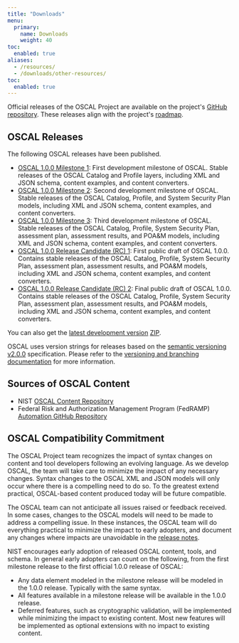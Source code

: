 ```yaml
---
title: "Downloads"
menu:
  primary:
    name: Downloads
    weight: 40
toc:
  enabled: true
aliases:
  - /resources/
  - /downloads/other-resources/
toc:
  enabled: true
---
```



Official releases of the OSCAL Project are available on the project's [GitHub repository](https://github.com/usnistgov/OSCAL/releases). These releases align with the project's [roadmap](/contribute/roadmap/).

## OSCAL Releases

The following OSCAL releases have been published.

- [OSCAL 1.0.0 Milestone 1](https://github.com/usnistgov/OSCAL/releases/tag/v1.0.0-milestone1): First development milestone of OSCAL. Stable releases of the OSCAL Catalog and Profile layers, including XML and JSON schema, content examples, and content converters.
- [OSCAL 1.0.0 Milestone 2](https://github.com/usnistgov/OSCAL/releases/tag/v1.0.0-milestone2): Second development milestone of OSCAL. Stable releases of the OSCAL Catalog, Profile, and System Security Plan models, including XML and JSON schema, content examples, and content converters.
- [OSCAL 1.0.0 Milestone 3](https://github.com/usnistgov/OSCAL/releases/tag/v1.0.0-milestone3): Third development milestone of OSCAL. Stable releases of the OSCAL Catalog, Profile, System Security Plan, assessment plan, assessment results, and POA&M models, including XML and JSON schema, content examples, and content converters.
- [OSCAL 1.0.0 Release Candidate (RC) 1](https://github.com/usnistgov/OSCAL/releases/tag/v1.0.0-rc1): First public draft of OSCAL 1.0.0. Contains stable releases of the OSCAL Catalog, Profile, System Security Plan, assessment plan, assessment results, and POA&M models, including XML and JSON schema, content examples, and content converters.
- [OSCAL 1.0.0 Release Candidate (RC) 2](https://github.com/usnistgov/OSCAL/releases/tag/v1.0.0-rc2): Final public draft of OSCAL 1.0.0. Contains stable releases of the OSCAL Catalog, Profile, System Security Plan, assessment plan, assessment results, and POA&M models, including XML and JSON schema, content examples, and content converters.

You can also get the [latest development version](https://github.com/usnistgov/OSCAL/) [ZIP](https://github.com/usnistgov/OSCAL/archive/develop.zip).

OSCAL uses version strings for releases based on the [semantic versioning v2.0.0](https://semver.org/spec/v2.0.0.html) specification. Please refer to the [versioning and branching documentation](https://github.com/usnistgov/OSCAL/blob/main/versioning-and-branching.md) for more information.

## Sources of OSCAL Content

- NIST [OSCAL Content Repository](https://github.com/usnistgov/oscal-content)
- Federal Risk and Authorization Management Program (FedRAMP) [Automation GitHub Repository](https://github.com/GSA/fedramp-automation)

## OSCAL Compatibility Commitment

The OSCAL Project team recognizes the impact of syntax changes on content and tool developers following an evolving language. As we develop OSCAL, the team will take care to minimize the impact of any necessary changes. Syntax changes to the OSCAL XML and JSON models will only occur where there is a compelling need to do so. To the greatest extend practical, OSCAL-based content produced today will be future compatible.

The OSCAL team can not anticipate all issues raised or feedback received. In some cases, changes to the OSCAL models will need to be made to address a compelling issue. In these instances, the OSCAL team will do everything practical to minimize the impact to early adopters, and document any changes where impacts are unavoidable in the [release notes](https://github.com/usnistgov/OSCAL/tree/main/src/release/release-notes.md).

NIST encourages early adoption of released OSCAL content, tools, and schema. In general early adopters can count on the following, from the first milestone release to the first official 1.0.0 release of OSCAL:

- Any data element modeled in the milestone release will be modeled in the 1.0.0 release. Typically with the same syntax.
- All features available in a milestone release will be available in the 1.0.0 release.
- Deferred features, such as cryptographic validation, will be implemented while minimizing the impact to existing content. Most new features will be implemented as optional extensions with no impact to existing content.
